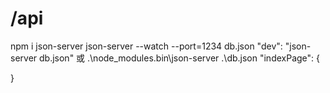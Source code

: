 # /api
npm i json-server
json-server --watch --port=1234 db.json
"dev": "json-server db.json" 或
.\node_modules\.bin\json-server .\db.json
"indexPage": {
  
}